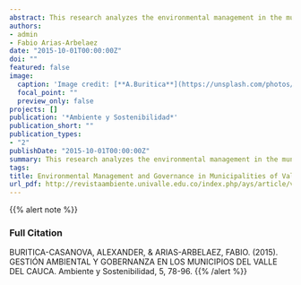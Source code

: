 ```yaml
---
abstract: This research analyzes the environmental management in the municipalities of Valle del Cauca, Colombia. The study begins with an exploratory question ¿How municipalities of Valle del Cauca respond to environmental management?. Environmental reports of the Plan of Development environment by the Controller Departamental found out that environmental management is different among municipalities. Therefore, the principal research question is ¿Why municipalities of Valle del Cauca respond to environmental management unevenly?. To answer this question a descriptive methodological approach was implemented. The principal results show that from the six dimensions of governance it is found that political stability and absence of violence, government effectiveness and control of corruption can explain more or less the different response municipalities for environmental management.
authors:
- admin
- Fabio Arias-Arbelaez
date: "2015-10-01T00:00:00Z"
doi: ""
featured: false
image:
  caption: 'Image credit: [**A.Buritica**](https://unsplash.com/photos/jdD8gXaTZsc)'
  focal_point: ""
  preview_only: false
projects: []
publication: '*Ambiente y Sostenibilidad*'
publication_short: ""
publication_types: 
- "2"
publishDate: "2015-10-01T00:00:00Z"
summary: This research analyzes the environmental management in the municipalities of Valle del Cauca, Colombia.The principal results show that from the six dimensions of governance it is found that political stability and absence of violence, government effectiveness and control of corruption can explain more or less the different response municipalities for environmental management.
tags: 
title: Environmental Management and Governance in Municipalities of Valle del Cauca
url_pdf: http://revistaambiente.univalle.edu.co/index.php/ays/article/view/4304/6524
---
```


{{% alert note %}}
### Full Citation
BURITICA-CASANOVA, ALEXANDER, & ARIAS-ARBELAEZ, FABIO. (2015). GESTIÓN AMBIENTAL Y GOBERNANZA EN LOS MUNICIPIOS DEL VALLE DEL CAUCA. Ambiente y Sostenibilidad, 5, 78-96.
{{% /alert %}}

